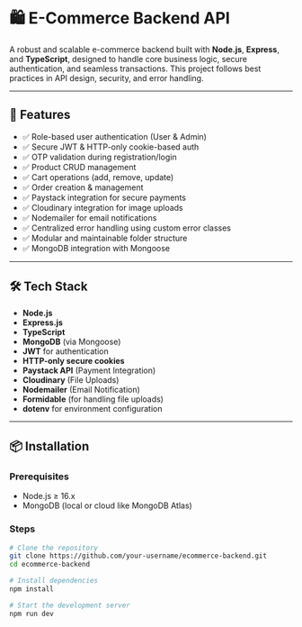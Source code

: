 # 🛍️ E-Commerce Backend API

A robust and scalable e-commerce backend built with **Node.js**, **Express**, and **TypeScript**, designed to handle core business logic, secure authentication, and seamless transactions. This project follows best practices in API design, security, and error handling.

---

## 🚀 Features

- ✅ Role-based user authentication (User & Admin)
- ✅ Secure JWT & HTTP-only cookie-based auth
- ✅ OTP validation during registration/login
- ✅ Product CRUD management
- ✅ Cart operations (add, remove, update)
- ✅ Order creation & management
- ✅ Paystack integration for secure payments
- ✅ Cloudinary integration for image uploads
- ✅ Nodemailer for email notifications
- ✅ Centralized error handling using custom error classes
- ✅ Modular and maintainable folder structure
- ✅ MongoDB integration with Mongoose

---

## 🛠️ Tech Stack

- **Node.js**
- **Express.js**
- **TypeScript**
- **MongoDB** (via Mongoose)
- **JWT** for authentication
- **HTTP-only secure cookies**
- **Paystack API** (Payment Integration)
- **Cloudinary** (File Uploads)
- **Nodemailer** (Email Notification)
- **Formidable** (for handling file uploads)
- **dotenv** for environment configuration

---

## 📦 Installation

### Prerequisites

- Node.js ≥ 16.x
- MongoDB (local or cloud like MongoDB Atlas)

### Steps

```bash
# Clone the repository
git clone https://github.com/your-username/ecommerce-backend.git
cd ecommerce-backend

# Install dependencies
npm install

# Start the development server
npm run dev
```
